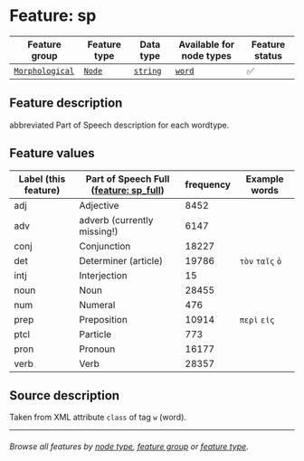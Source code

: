 # Feature: sp

Feature group | Feature type | Data type | Available for node types | Feature status
---  | --- | --- | --- | ---
[`Morphological`](featuresbygroup.md#morphological-features) | [`Node`](featuresbyfeaturetype.md#node-features) | [`string`](featuresbydatatype.md#string-datatype) | [`word`](featuresbynodetype.md#word-nodes) | ✅

## Feature description
abbreviated Part of Speech description for each wordtype.

## Feature values 

Label (this feature) | Part of Speech Full ([feature: sp_full](sp_full.md#readme)) | frequency | Example words
--- | --- | --- | ---
adj | Adjective | 8452 | 
adv | adverb (currently missing!) | 6147 |
conj | Conjunction | 18227 |
det | Determiner (article) | 19786 | `τὸν` `ταῖς` `ὁ`
intj | Interjection | 15 |
noun | Noun | 28455 |
num | Numeral | 476 |
prep | Preposition | 10914 | `περὶ` `εἰς`
ptcl | Particle | 773 |
pron | Pronoun | 16177 |
verb | Verb | 28357 | 


## Source description

Taken from XML attribute `class` of tag `w` (word).

---
###### *Browse all features by [node type](featuresbynodetype.md#readme), [feature group](featuresbygroup.md#readme) or [feature type](featuresbyfeaturetype.md#readme).*
